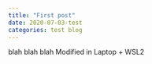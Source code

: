 ```yaml
---
title: "First post"
date: 2020-07-03-test
categories: test blog
---
```

blah blah blah Modified in Laptop + WSL2

